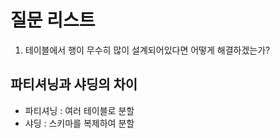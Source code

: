 # 질문 리스트 
 
1. 테이블에서 행이 무수히 많이 설계되어있다면 어떻게 해결하겠는가?    

## 파티셔닝과 샤딩의 차이 

* 파티셔닝 : 여러 테이블로 분할    
* 샤딩 : 스키마를 복제하여 분할   



